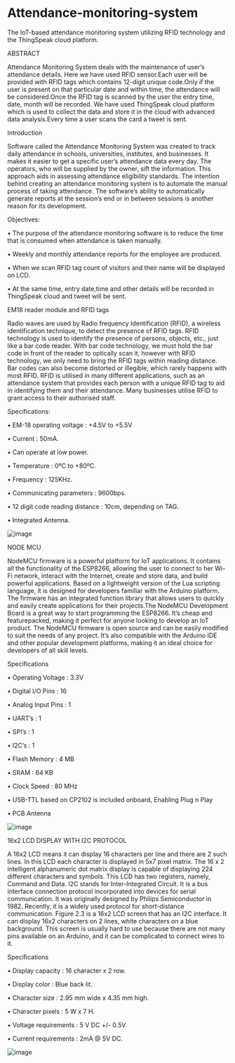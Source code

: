 # Attendance-monitoring-system
The IoT-based attendance monitoring system utilizing RFID technology and the ThingSpeak cloud platform.

ABSTRACT

Attendance Monitoring System deals with the maintenance of user’s attendance details.
Here we have used RFID sensor.Each user will be provided with RFID tags which
contains 12-digit unique code.Only if the user is present on that particular date and within
time, the attendance will be considered.Once the RFID tag is scanned by the user the
entry time, date, month will be recorded. We have used ThingSpeak cloud platform which
is used to collect the data and store it in the cloud with advanced data analysis.Every
time a user scans the card a tweet is sent.

Introduction

Software called the Attendance Monitoring System was created to track daily attendance
in schools, universities, institutes, and businesses. It makes it easier to get a specific
user’s attendance data every day. The operators, who will be supplied by the owner, sift
the information. This approach aids in assessing attendance eligibility standards. The
intention behind creating an attendance monitoring system is to automate the manual
process of taking attendance. The software’s ability to automatically generate reports at
the session’s end or in between sessions is another reason for its development.

Objectives:

• The purpose of the attendance monitoring software is to reduce the time that is
consumed when attendance is taken manually.

• Weekly and monthly attendance reports for the employee are produced.

• When we scan RFID tag count of visitors and their name will be displayed on LCD.

• At the same time, entry date,time and other details will be recorded in ThingSpeak
cloud and tweet will be sent.

EM18 reader module and RFID tags

Radio waves are used by Radio frequency Identification (RFID), a wireless identification
technique, to detect the presence of RFID tags. RFID technology is used to identify the
presence of persons, objects, etc., just like a bar code reader. With bar code technology,
we must hold the bar code in front of the reader to optically scan it, however with RFID
technology, we only need to bring the RFID tags within reading distance. Bar codes can
also become distorted or illegible, which rarely happens with most RFID. RFID is utilised
in many different applications, such as an attendance system that provides each person
with a unique RFID tag to aid in identifying them and their attendance. Many businesses
utilise RFID to grant access to their authorised staff.

Specifications:

• EM-18 operating voltage : +4.5V to +5.5V

• Current : 50mA.

• Can operate at low power.

• Temperature : 0ºC to +80ºC.

• Frequency : 125KHz.

• Communicating parameters : 9600bps.

• 12 digit code reading distance : 10cm, depending on TAG.

• Integrated Antenna.

![image](https://github.com/Shriraksha-2002/Attendance-monitoring-system/assets/140712955/de9ebea1-6ba5-4538-a668-474f0d1ef0ee)


NODE MCU

NodeMCU firmware is a powerful platform for IoT applications. It contains all the functionality
of the ESP8266, allowing the user to connect to her Wi-Fi network, interact
with the Internet, create and store data, and build powerful applications. Based on a
lightweight version of the Lua scripting language, it is designed for developers familiar
with the Arduino platform. The firmware has an integrated function library that allows
users to quickly and easily create applications for their projects.The NodeMCU Development
Board is a great way to start programming the ESP8266. It’s cheap and featurepacked,
making it perfect for anyone looking to develop an IoT product. The NodeMCU
firmware is open source and can be easily modified to suit the needs of any project. It’s
also compatible with the Arduino IDE and other popular development platforms, making
it an ideal choice for developers of all skill levels.

Specifications

• Operating Voltage : 3.3V

• Digital I/O Pins : 16

• Analog Input Pins : 1

• UART’s : 1

• SPI’s : 1

• I2C’s : 1

• Flash Memory : 4 MB

• SRAM : 64 KB

• Clock Speed : 80 MHz

• USB-TTL based on CP2102 is included onboard, Enabling Plug n Play

• PCB Antenna

![image](https://github.com/Shriraksha-2002/Attendance-monitoring-system/assets/140712955/e121cacb-a832-4985-ba48-8112a8b4ae44)

 

16x2 LCD DISPLAY WITH I2C PROTOCOL

A 16x2 LCD means it can display 16 characters per line and there are 2 such lines. In this
LCD each character is displayed in 5x7 pixel matrix. The 16 x 2 intelligent alphanumeric
dot matrix display is capable of displaying 224 different characters and symbols. This
LCD has two registers, namely, Command and Data.
I2C stands for Inter-Integrated Circuit. It is a bus interface connection protocol incorporated
into devices for serial communication. It was originally designed by Philips
Semiconductor in 1982. Recently, it is a widely used protocol for short-distance communication.
Figure 2.3 is a 16x2 LCD screen that has an I2C interface. It can display 16x2 characters
on 2 lines, white characters on a blue background. This screen is usually hard to
use because there are not many pins available on an Arduino, and it can be complicated
to connect wires to it.

 Specifications
 
• Display capacity : 16 character x 2 row.

• Display color : Blue back lit.

• Character size : 2.95 mm wide x 4.35 mm high.

• Character pixels : 5 W x 7 H.

• Voltage requirements : 5 V DC +/- 0.5V.

• Current requirements : 2mA @ 5V DC.

![image](https://github.com/Shriraksha-2002/Attendance-monitoring-system/assets/140712955/70597b57-a93d-45ab-900f-61e96795c1ef)


